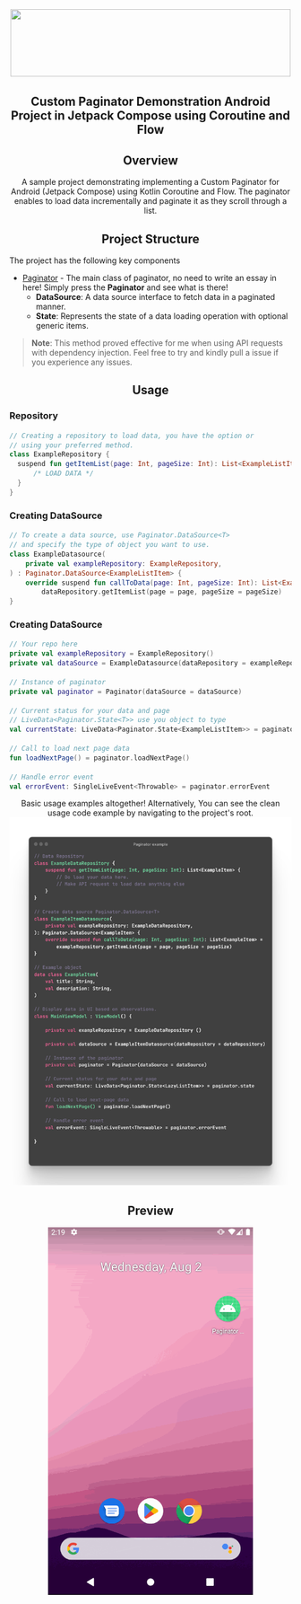 <div align="center">
	<img src="https://gist.githubusercontent.com/kasungamage-dev/bc2942b61e0fad9548d5b5beb9ec3f58/raw/compose.svg" width="500" height="120">
</div>

<h2 align="center">Custom Paginator Demonstration Android Project in Jetpack Compose using Coroutine
and Flow</h2>

<h2 align="center">Overview</h2>
<div align="center">
A sample project demonstrating implementing a Custom Paginator for Android (Jetpack Compose) using
Kotlin Coroutine and Flow. The paginator enables to load data incrementally and paginate it as they
scroll through a list.
</div>

<h2 align="center">Project Structure</h2>
<div align="start">The project has the following key components</div>

* [Paginator](app/src/main/java/com/mrkazofficial/paginator/compose/Paginator.kt) - The main class
  of paginator, no need to write an essay in here! Simply press the **Paginator** and see what is
  there!
    * **DataSource**: A data source interface to fetch data in a paginated manner.
    * **State**: Represents the state of a data loading operation with optional generic items.

> **Note**:
> This method proved effective for me when using API requests with dependency injection. Feel free to try and kindly pull a issue if you experience any issues.


<h2 align="center">Usage</h2>

### Repository
```kotlin
// Creating a repository to load data, you have the option or 
// using your preferred method.
class ExampleRepository {
  suspend fun getItemList(page: Int, pageSize: Int): List<ExampleListItem> {
      /* LOAD DATA */
  }
}
```

### Creating DataSource
```kotlin
// To create a data source, use Paginator.DataSource<T> 
// and specify the type of object you want to use.
class ExampleDatasource(
    private val exampleRepository: ExampleRepository,
) : Paginator.DataSource<ExampleListItem> {
    override suspend fun callToData(page: Int, pageSize: Int): List<ExampleListItem> =
        dataRepository.getItemList(page = page, pageSize = pageSize)
}
```
### Creating DataSource
```kotlin
// Your repo here
private val exampleRepository = ExampleRepository()
private val dataSource = ExampleDatasource(dataRepository = exampleRepository)

// Instance of paginator
private val paginator = Paginator(dataSource = dataSource)

// Current status for your data and page
// LiveData<Paginator.State<T>> use you object to type
val currentState: LiveData<Paginator.State<ExampleListItem>> = paginator.state

// Call to load next page data
fun loadNextPage() = paginator.loadNextPage()

// Handle error event
val errorEvent: SingleLiveEvent<Throwable> = paginator.errorEvent

```

<div align="center">Basic usage examples altogether! Alternatively, You can see the clean usage code example by navigating to the project's root.</div>
<div align="center">
	<img src="arts/example_usage.png">
</div>

<h2 align="center">Preview</h2>
<div align="center">
	<img src="arts/paginator_preview.gif">
</div>

